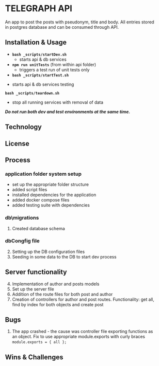 # TELEGRAPH API

An app to post the posts with pseudonym, title and body. All entries stored in postgres database and can be consumed through API. 

## Installation & Usage 

+ **`bash _scripts/startDev.sh`**
    - starts api & db services
+ **`npm run unitTests`** (from within api folder)
    - triggers a test run of unit tests only
+ **`bash _scripts/startTest.sh`**
- starts api & db services testing

**`bash _scripts/teardown.sh`**
- stop all running services with removal of data

***Do not run both dev and test environments at the same time.***


## Technology

## License 

## Process 
### application folder system setup
+ set up the appropriate folder structure
+ added script files 
+ installed dependencies for the application
+ added docker compose files
+ added testing suite with dependencies

### db\migrations 
1. Created database schema

### dbCongfig file
2. Setting up  the DB configuration files 
3. Seeding in some data to the DB to start dev process

## Server functionality
4. Implementation of author and posts models 
5. Set up the server file
6. Addition of the route files for both post and author
7. Creation of controllers for author and post routes. Functionality:  get all, find by index for both objects and create post



## Bugs
1. The app crashed - the cause was controller file exporting functions as an object. Fix to use appropriate module.exports with curly braces ```module.exports = { all };``` 

## Wins & Challenges
